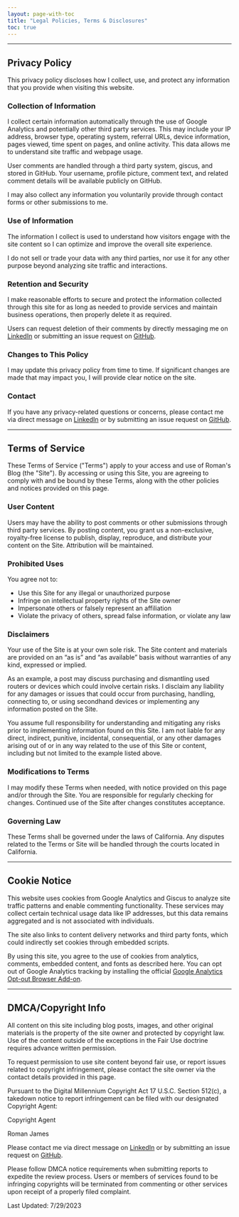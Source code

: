 ```yaml
---
layout: page-with-toc
title: "Legal Policies, Terms & Disclosures"
toc: true
---
```


---

## **Privacy Policy**

This privacy policy discloses how I collect, use, and protect any information that you provide when visiting this website.

### Collection of Information

I collect certain information automatically through the use of Google Analytics and potentially other third party services. This may include your IP address, browser type, operating system, referral URLs, device information, pages viewed, time spent on pages, and online activity. This data allows me to understand site traffic and webpage usage.

User comments are handled through a third party system, giscus, and stored in GitHub. Your username, profile picture, comment text, and related comment details will be available publicly on GitHub.

I may also collect any information you voluntarily provide through contact forms or other submissions to me.

### Use of Information

The information I collect is used to understand how visitors engage with the site content so I can optimize and improve the overall site experience.

I do not sell or trade your data with any third parties, nor use it for any other purpose beyond analyzing site traffic and interactions.

### Retention and Security

I make reasonable efforts to secure and protect the information collected through this site for as long as needed to provide services and maintain business operations, then properly delete it as required.

Users can request deletion of their comments by directly messaging me on [LinkedIn](https://www.linkedin.com/in/roman-james) or submitting an issue request on [GitHub](https://github.com/r-jm/r-jm.github.io/issues/new).

### Changes to This Policy

I may update this privacy policy from time to time. If significant changes are made that may impact you, I will provide clear notice on the site.

### Contact

If you have any privacy-related questions or concerns, please contact me via direct message on [LinkedIn](https://www.linkedin.com/in/roman-james) or by submitting an issue request on [GitHub](https://github.com/r-jm/r-jm.github.io/issues/new).

---

## **Terms of Service**

These Terms of Service ("Terms") apply to your access and use of Roman's Blog (the "Site"). By accessing or using this Site, you are agreeing to comply with and be bound by these Terms, along with the other policies and notices provided on this page.

### User Content

Users may have the ability to post comments or other submissions through third party services. By posting content, you grant us a non-exclusive, royalty-free license to publish, display, reproduce, and distribute your content on the Site. Attribution will be maintained.

### Prohibited Uses

You agree not to:

- Use this Site for any illegal or unauthorized purpose
- Infringe on intellectual property rights of the Site owner
- Impersonate others or falsely represent an affiliation
- Violate the privacy of others, spread false information, or violate any law

### Disclaimers

Your use of the Site is at your own sole risk. The Site content and materials are provided on an “as is” and “as available” basis without warranties of any kind, expressed or implied.

As an example, a post may discuss purchasing and dismantling used routers or devices which could involve certain risks. I disclaim any liability for any damages or issues that could occur from purchasing, handling, connecting to, or using secondhand devices or implementing any information posted on the Site.

You assume full responsibility for understanding and mitigating any risks prior to implementing information found on this Site. I am not liable for any direct, indirect, punitive, incidental, consequential, or any other damages arising out of or in any way related to the use of this Site or content, including but not limited to the example listed above.

### Modifications to Terms

I may modify these Terms when needed, with notice provided on this page and/or through the Site. You are responsible for regularly checking for changes. Continued use of the Site after changes constitutes acceptance.

### Governing Law

These Terms shall be governed under the laws of California. Any disputes related to the Terms or Site will be handled through the courts located in California.

---

## **Cookie Notice**

This website uses cookies from Google Analytics and Giscus to analyze site traffic patterns and enable commenting functionality. These services may collect certain technical usage data like IP addresses, but this data remains aggregated and is not associated with individuals.

The site also links to content delivery networks and third party fonts, which could indirectly set cookies through embedded scripts.

By using this site, you agree to the use of cookies from analytics, comments, embedded content, and fonts as described here. You can opt out of Google Analytics tracking by installing the official [Google Analytics Opt-out Browser Add-on](https://tools.google.com/dlpage/gaoptout).

<!-- ## **Affiliate Disclosures**
Lorem ipsum dolor sit amet consectetur adipisicing elit. Praesentium alias sequi fugiat nostrum exercitationem. Alias, doloremque. Delectus consequuntur laborum, totam et quaerat possimus tenetur, necessitatibus atque commodi optio accusamus expedita.
Lorem ipsum dolor sit amet consectetur adipisicing elit. Praesentium alias sequi fugiat nostrum exercitationem. Alias, doloremque. Delectus consequuntur laborum, totam et quaerat possimus tenetur, necessitatibus atque commodi optio accusamus expedita.
Lorem ipsum dolor sit amet consectetur adipisicing elit. Praesentium alias sequi fugiat nostrum exercitationem. Alias, doloremque. Delectus consequuntur laborum, totam et quaerat possimus tenetur, necessitatibus atque commodi optio accusamus expedita.
Lorem ipsum dolor sit amet consectetur adipisicing elit. Praesentium alias sequi fugiat nostrum exercitationem. Alias, doloremque. Delectus consequuntur laborum, totam et quaerat possimus tenetur, necessitatibus atque commodi optio accusamus expedita.
Lorem ipsum dolor sit amet consectetur adipisicing elit. Praesentium alias sequi fugiat nostrum exercitationem. Alias, doloremque. Delectus consequuntur laborum, totam et quaerat possimus tenetur, necessitatibus atque commodi optio accusamus expedita. -->

---

## **DMCA/Copyright Info**

All content on this site including blog posts, images, and other original materials is the property of the site owner and protected by copyright law. Use of the content outside of the exceptions in the Fair Use doctrine requires advance written permission.

To request permission to use site content beyond fair use, or report issues related to copyright infringement, please contact the site owner via the contact details provided in this page.

Pursuant to the Digital Millennium Copyright Act 17 U.S.C. Section 512(c), a takedown notice to report infringement can be filed with our designated Copyright Agent:

Copyright Agent

Roman James

Please contact me via direct message on [LinkedIn](https://www.linkedin.com/in/roman-james) or by submitting an issue request on [GitHub](https://github.com/r-jm/r-jm.github.io/issues/new).

Please follow DMCA notice requirements when submitting reports to expedite the review process. Users or members of services found to be infringing copyrights will be terminated from commenting or other services upon receipt of a properly filed complaint.

Last Updated: 7/29/2023